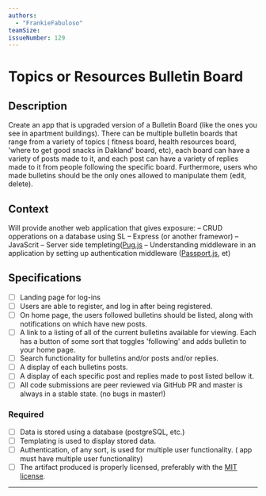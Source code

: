 ```yaml
---
authors:
  - "FrankieFabuloso"
teamSize: 
issueNumber: 129
---
```


# Topics or Resources Bulletin Board

## Description

Create an app that is upgraded version of a Bulletin Board (like the ones you see in apartment buildings). There can be multiple bulletin boards that range from a variety of topics ( fitness board, health resources board, 'where to get good snacks in Dakland' board, etc),  each board can have a variety of posts made to it, and each post can have a variety of replies made to it from people following the specific board. 
Furthermore, users who made bulletins should be the only ones allowed to manipulate them (edit, delete).

## Context

Will provide another web application that gives exposure:
– CRUD opperations on a database using SL
– Express (or another framewor)
– JavaScrit
– Server side templeting([Pug.js][pug]
– Understanding middleware in an application by setting up authentication middleware ([Passport.js][passport], et)

## Specifications

- [ ] Landing page for log-ins
- [ ] Users are able to register, and log in after being registered.
- [ ] On home page, the users followed bulletins should be listed, along with notifications on which have new posts.
- [ ] A link to a listing of all of the current bulletins available for viewing. Each has a button of some sort that toggles 'following' and adds bulletin to your home page.
- [ ] Search functionality for bulletins and/or posts and/or replies.
- [ ] A display of each bulletins posts.
- [ ] A display of each specific post and replies made to post listed bellow it.
- [ ] All code submissions are peer reviewed via GitHub PR and master is always in a stable state. (no bugs in master!)

### Required

- [ ] Data is stored using a database (postgreSQL, etc.)
- [ ] Templating is used to display stored data.
- [ ] Authentication, of any sort, is used for multiple user functionality. ( app must have multiple user functionality)
- [ ] The artifact produced is properly licensed, preferably with the [MIT license][mit-license].

---






[mit-license]: https://opensource.org/licenses/MIT
[passport]: http://passportjs.org/
[pug]: https://pugjs.org/

